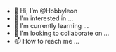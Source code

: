 - 👋 Hi, I’m @Hobbyleon
- 👀 I’m interested in ...
- 🌱 I’m currently learning ...
- 💞️ I’m looking to collaborate on ...
- 📫 How to reach me ...

<!---
Hobbyleon/Hobbyleon is a ✨ special ✨ repository because its `README.md` (this file) appears on your GitHub profile.
You can click the Preview link to take a look at your changes.
--->
